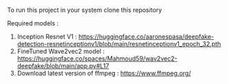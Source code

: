 To run this project in your system
clone this repository


Required models :
  1. Inception Resnet V1 : https://huggingface.co/aaronespasa/deepfake-detection-resnetinceptionv1/blob/main/resnetinceptionv1_epoch_32.pth
  2. FineTuned Wave2vec2 model : https://huggingface.co/spaces/Mahmoud59/wav2vec2-deepfake/blob/main/app.py#L17
  3. Download latest version of ffmpeg : https://www.ffmpeg.org/
